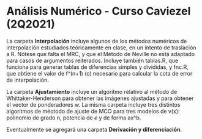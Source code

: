 # Análisis Numérico - Curso Caviezel (2Q2021)
 
La carpeta **Interpolación** incluye algunos de los métodos numéricos de interpolación estudiados teóricamente en clase, en un intento de traslación a R. Nótese que falta el MRC, y que el Método de Neville no está adaptado para casos de argumentos reiterados. Incluye también tablas.R, que funciona para generar tablas de diferencias simples y divididas, y fnc.R, que obtiene el valor de f^(n+1) (c) necesario para calcular la cota de error de interpolación.

La carpeta **Ajustamiento** incluye un algoritmo relativo al método de Whittaker-Henderson para obtener las imágenes ajustadas y para obtener el vector de ponderadores w. La misma carpeta incluye tres distintos algoritmos de méotodo de ajuste de MCO para tres modelos de v(x): polinomio de grado n, potencia de _e_ y de forma ax^b.

Eventualmente se agregará una carpeta **Derivación y diferenciación**.
